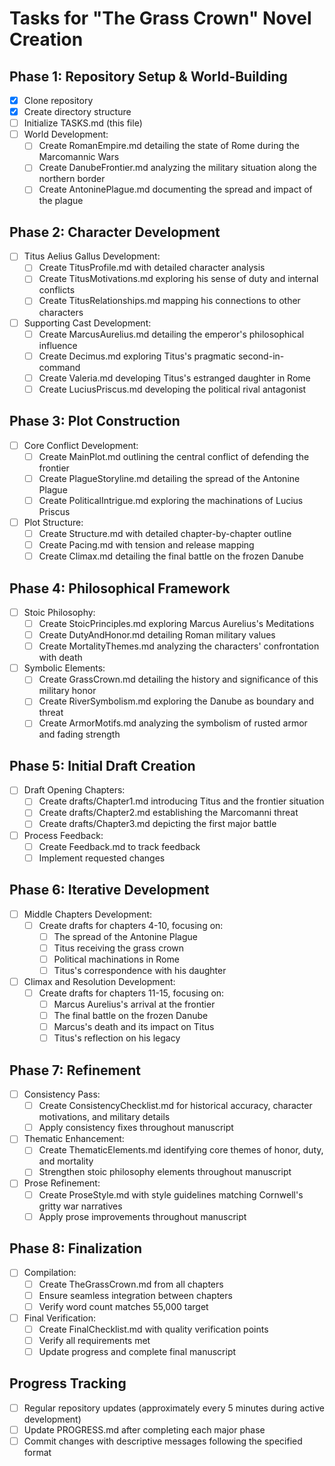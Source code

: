 # Tasks for "The Grass Crown" Novel Creation

## Phase 1: Repository Setup & World-Building
- [x] Clone repository
- [x] Create directory structure
- [ ] Initialize TASKS.md (this file)
- [ ] World Development:
  - [ ] Create RomanEmpire.md detailing the state of Rome during the Marcomannic Wars
  - [ ] Create DanubeFrontier.md analyzing the military situation along the northern border
  - [ ] Create AntoninePlague.md documenting the spread and impact of the plague

## Phase 2: Character Development
- [ ] Titus Aelius Gallus Development:
  - [ ] Create TitusProfile.md with detailed character analysis
  - [ ] Create TitusMotivations.md exploring his sense of duty and internal conflicts
  - [ ] Create TitusRelationships.md mapping his connections to other characters
- [ ] Supporting Cast Development:
  - [ ] Create MarcusAurelius.md detailing the emperor's philosophical influence
  - [ ] Create Decimus.md exploring Titus's pragmatic second-in-command
  - [ ] Create Valeria.md developing Titus's estranged daughter in Rome
  - [ ] Create LuciusPriscus.md developing the political rival antagonist

## Phase 3: Plot Construction
- [ ] Core Conflict Development:
  - [ ] Create MainPlot.md outlining the central conflict of defending the frontier
  - [ ] Create PlagueStoryline.md detailing the spread of the Antonine Plague
  - [ ] Create PoliticalIntrigue.md exploring the machinations of Lucius Priscus
- [ ] Plot Structure:
  - [ ] Create Structure.md with detailed chapter-by-chapter outline
  - [ ] Create Pacing.md with tension and release mapping
  - [ ] Create Climax.md detailing the final battle on the frozen Danube

## Phase 4: Philosophical Framework
- [ ] Stoic Philosophy:
  - [ ] Create StoicPrinciples.md exploring Marcus Aurelius's Meditations
  - [ ] Create DutyAndHonor.md detailing Roman military values
  - [ ] Create MortalityThemes.md analyzing the characters' confrontation with death
- [ ] Symbolic Elements:
  - [ ] Create GrassCrown.md detailing the history and significance of this military honor
  - [ ] Create RiverSymbolism.md exploring the Danube as boundary and threat
  - [ ] Create ArmorMotifs.md analyzing the symbolism of rusted armor and fading strength

## Phase 5: Initial Draft Creation
- [ ] Draft Opening Chapters:
  - [ ] Create drafts/Chapter1.md introducing Titus and the frontier situation
  - [ ] Create drafts/Chapter2.md establishing the Marcomanni threat
  - [ ] Create drafts/Chapter3.md depicting the first major battle
- [ ] Process Feedback:
  - [ ] Create Feedback.md to track feedback
  - [ ] Implement requested changes

## Phase 6: Iterative Development
- [ ] Middle Chapters Development:
  - [ ] Create drafts for chapters 4-10, focusing on:
    - [ ] The spread of the Antonine Plague
    - [ ] Titus receiving the grass crown
    - [ ] Political machinations in Rome
    - [ ] Titus's correspondence with his daughter
- [ ] Climax and Resolution Development:
  - [ ] Create drafts for chapters 11-15, focusing on:
    - [ ] Marcus Aurelius's arrival at the frontier
    - [ ] The final battle on the frozen Danube
    - [ ] Marcus's death and its impact on Titus
    - [ ] Titus's reflection on his legacy

## Phase 7: Refinement
- [ ] Consistency Pass:
  - [ ] Create ConsistencyChecklist.md for historical accuracy, character motivations, and military details
  - [ ] Apply consistency fixes throughout manuscript
- [ ] Thematic Enhancement:
  - [ ] Create ThematicElements.md identifying core themes of honor, duty, and mortality
  - [ ] Strengthen stoic philosophy elements throughout manuscript
- [ ] Prose Refinement:
  - [ ] Create ProseStyle.md with style guidelines matching Cornwell's gritty war narratives
  - [ ] Apply prose improvements throughout manuscript

## Phase 8: Finalization
- [ ] Compilation:
  - [ ] Create TheGrassCrown.md from all chapters
  - [ ] Ensure seamless integration between chapters
  - [ ] Verify word count matches 55,000 target
- [ ] Final Verification:
  - [ ] Create FinalChecklist.md with quality verification points
  - [ ] Verify all requirements met
  - [ ] Update progress and complete final manuscript

## Progress Tracking
- [ ] Regular repository updates (approximately every 5 minutes during active development)
- [ ] Update PROGRESS.md after completing each major phase
- [ ] Commit changes with descriptive messages following the specified format
